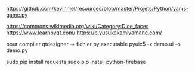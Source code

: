 https://github.com/kevinniel/resources/blob/master/Projets/Python/yams-game.py

https://commons.wikimedia.org/wiki/Category:Dice_faces
https://www.learnpyqt.com/
https://p.yusukekamiyamane.com/

pour compiler qtdesigner -> fichier py executable
pyuic5 -x demo.ui -o demo.py

sudo pip install requests
sudo pip install python-firebase